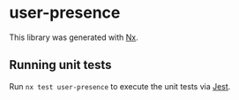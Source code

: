 # user-presence

This library was generated with [Nx](https://nx.dev).

## Running unit tests

Run `nx test user-presence` to execute the unit tests via [Jest](https://jestjs.io).

